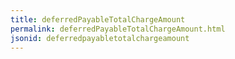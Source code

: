 ```yaml
---
title: deferredPayableTotalChargeAmount
permalink: deferredPayableTotalChargeAmount.html
jsonid: deferredpayabletotalchargeamount
---
```

